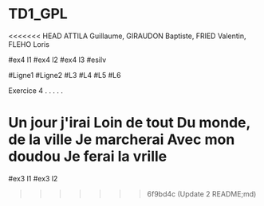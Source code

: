 # TD1_GPL
<<<<<<< HEAD
ATTILA Guillaume, GIRAUDON Baptiste, FRIED Valentin, FLEHO Loris

#ex4 l1
#ex4 l2
#ex4 l3
#esilv 

#Ligne1
#Ligne2
#L3
#L4
#L5
#L6


Exercice 4
.
.
.
.
.

Un jour j'irai
Loin de tout
Du monde, de la ville
Je marcherai
Avec mon doudou
Je ferai la vrille
=======
#ex3 l1
#ex3 l2

>>>>>>> 6f9bd4c (Update 2 README;md)
